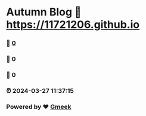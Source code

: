 # Autumn Blog :link: https://11721206.github.io 
### :page_facing_up: [0](https://11721206.github.io/tag.html) 
### :speech_balloon: 0 
### :hibiscus: 0 
### :alarm_clock: 2024-03-27 11:37:15 
### Powered by :heart: [Gmeek](https://github.com/Meekdai/Gmeek)
